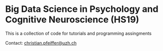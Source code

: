 # Big Data Science in Psychology and Cognitive Neuroscience (HS19)

This is a collection of code for tutorials and programming assingments

Contact: christian.pfeiffer@uzh.ch